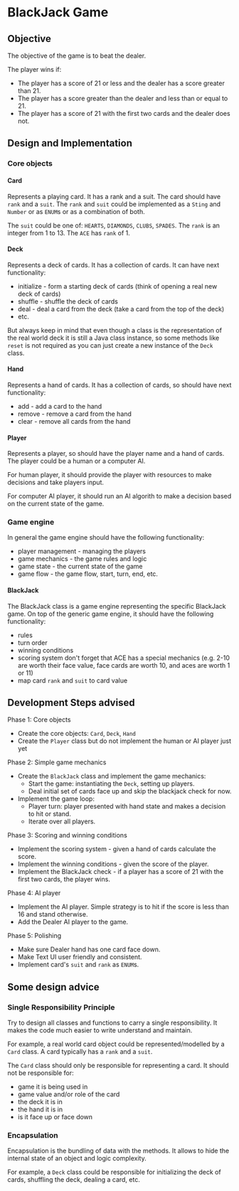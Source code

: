 # BlackJack Game

## Objective

The objective of the game is to beat the dealer.

The player wins if:

- The player has a score of 21 or less and the dealer has a score greater than 21.
- The player has a score greater than the dealer and less than or equal to 21.
- The player has a score of 21 with the first two cards and the dealer does not.

## Design and Implementation

### Core objects

#### Card

Represents a playing card. It has a rank and a suit. The card should have `rank`
and a `suit`. The `rank` and `suit` could be implemented as a `Sting` and
`Number` or as `ENUM`s or as a combination of both.

The `suit` could be one of: `HEARTS`, `DIAMONDS`, `CLUBS`, `SPADES`.
The `rank` is an integer from 1 to 13. The `ACE` has `rank` of 1.

#### Deck

Represents a deck of cards. It has a collection of cards. It can have next
functionality:

- initialize - form a starting deck of cards (think of opening a real new deck
  of cards)
- shuffle - shuffle the deck of cards
- deal - deal a card from the deck (take a card from the top of the deck)
- etc.

But always keep in mind that even though a class is the representation of the
real world deck it is still a Java class instance, so some methods like `reset`
is not required as you can just create a new instance of the `Deck` class.

#### Hand

Represents a hand of cards. It has a collection of cards, so should have next
functionality:

- add - add a card to the hand
- remove - remove a card from the hand
- clear - remove all cards from the hand

#### Player

Represents a player, so should have the player name and a hand of cards. The
player could be a human or a computer AI.

For human player, it should provide the player with resources to make decisions
and take players input.

For computer AI player, it should run an AI algorith to make a decision based on
the current state of the game.

### Game engine

In general the game engine should have the following functionality:

- player management - managing the players
- game mechanics - the game rules and logic
- game state - the current state of the game
- game flow - the game flow, start, turn, end, etc.

#### BlackJack

The BlackJack class is a game engine representing the specific BlackJack game.
On top of the generic game engine, it should have the following functionality:

- rules
- turn order
- winning conditions
- scoring system don't forget that ACE has a special mechanics (e.g. 2-10 are
  worth their face value, face cards are worth 10, and aces are worth 1 or 11)
- map card `rank` and `suit` to card value

## Development Steps advised

Phase 1: Core objects

- Create the core objects: `Card`, `Deck`, `Hand`
- Create the `Player` class but do not implement the human or AI player just yet

Phase 2: Simple game mechanics

- Create the `BlackJack` class and implement the game mechanics:
    - Start the game: instantiating the `Deck`, setting up players.
    - Deal initial set of cards face up and skip the blackjack check for now.
- Implement the game loop:
    - Player turn: player presented with hand state and makes a decision to hit or
      stand.
    - Iterate over all players.

Phase 3: Scoring and winning conditions

- Implement the scoring system - given a hand of cards calculate the score.
- Implement the winning conditions - given the score of the player.
- Implement the BlackJack check - if a player has a score of 21 with the first
  two cards, the player wins.

Phase 4: AI player

- Implement the AI player. Simple strategy is to hit if the score is less than
  16 and stand otherwise.
- Add the Dealer AI player to the game.

Phase 5: Polishing

- Make sure Dealer hand has one card face down.
- Make Text UI user friendly and consistent.
- Implement card's `suit` and `rank` as `ENUM`s.

## Some design advice

### Single Responsibility Principle

Try to design all classes and functions to carry a single responsibility. It
makes the code much easier to write understand and maintain.

For example, a real world card object could be represented/modelled by a `Card`
class. A card typically has a `rank` and a `suit`.

The `Card` class should only be responsible for representing a card.
It should not be responsible for:

- game it is being used in
- game value and/or role of the card
- the deck it is in
- the hand it is in
- is it face up or face down

### Encapsulation

Encapsulation is the bundling of data with the methods. It allows to hide the
internal state of an object and logic complexity.

For example, a `Deck` class could be responsible for initializing the deck of
cards, shuffling the deck, dealing a card, etc. 
